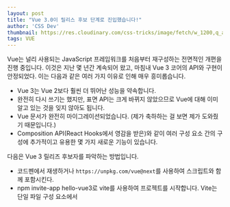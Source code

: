 ```yaml
---
layout: post
title: "Vue 3.0이 릴리스 후보 단계로 진입했습니다!"
author: 'CSS Dev'
thumbnail: https://res.cloudinary.com/css-tricks/image/fetch/w_1200,q_auto,f_auto/https://css-tricks.com/wp-content/uploads/2018/03/vue-circles.jpg
tags: VUE
---
```



Vue는 널리 사용되는 JavaScript 프레임워크를 처음부터 재구성하는 전면적인 개편을 진행 중입니다. 이것은 지난 몇 년간 계속되어 왔고, 마침내 Vue 3 코어의 API와 구현이 안정되었다. 이는 다음과 같은 여러 가지 이유로 인해 매우 흥미롭습니다.

- Vue 3는 Vue 2보다 훨씬 더 뛰어난 성능을 약속합니다.
- 완전히 다시 쓰기는 했지만, 표면 API는 크게 바뀌지 않았으므로 Vue에 대해 이미 알고 있는 것을 잊지 않아도 됩니다.
- Vue 문서가 완전히 마이그레이션되었습니다. (제가 축하하는 걸 보면 제가 도와줬기 때문입니다.)
- Composition API(React Hooks에서 영감을 받은)와 같이 여러 구성 요소 간의 구성에 추가적이고 유용한 몇 가지 새로운 기능이 있습니다.

다음은 Vue 3 릴리즈 후보자를 파악하는 방법입니다.

- 코드펜에서 재생하거나 `https://unpkg.com/vue@next`를 사용하여 스크립트와 함께 포함시킨다.
- npm invite-app hello-vue3로 vite를 사용하여 프로젝트를 시작합니다. Vite는 단일 파일 구성 요소에서 <script setup>과 <style vars>를 지원합니다.
- 추적할 수 있는 Vue CLI 꺼내기 요청이 있습니다.

릴리스 정보에는 DevTools에 대한 자세한 정보, 실험 기능 등이 있습니다.

Vue doc 업데이트에 왜 이렇게 흥분되는 거죠? 업데이트에는 다음이 포함되지만 이에 국한되지는 않습니다.

- 버전 간을 탐색하는 데 도움이 되는 마이그레이션 가이드
- 새로운 접근성 섹션
- 구성 API에 대한 심층 분석
- API 문서 정비
- 애니메이션 설명자를 포함한 반응성 섹션의 개정판입니다.
- Vue에 대한 기여에 대한 새로운 가이드
- 새 개요 섹션을 포함하여 전환 섹션의 주요 개정입니다.

물론 지금도 적극적으로 노력하고 있으니, 해야 할 일이나 해결되지 않은 일이 있다면 우리에게 알려주세요! GitHub에서 문제나 PR을 자유롭게 개설해 주십시오. 하지만 현재 작업을 다듬는 동안에는 대규모 요청이 차단될 수 있습니다.

대체로 우리는 네가 그것을 즐길 거라고 생각해! 여러분이 알고 사랑하는 모든 특징들, 특별한 사랑스러운 비트와 뛰어난 퍼포먼스를 가지고 있습니다.